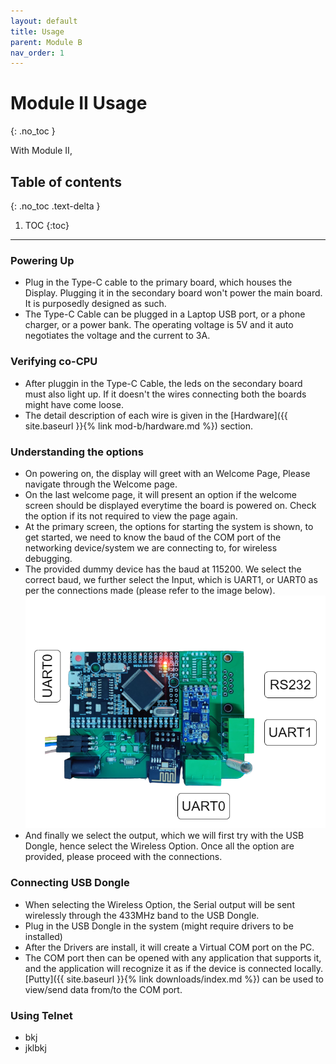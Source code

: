 ```yaml
---
layout: default
title: Usage
parent: Module B
nav_order: 1
---
```


# Module II Usage
{: .no_toc }

With Module II, 

## Table of contents
{: .no_toc .text-delta }

1. TOC
{:toc}

---

### Powering Up

- Plug in the Type-C cable to the primary board, which houses the Display. Plugging it in the secondary board won't power the main board. It is purposedly designed as such.
- The Type-C Cable can be plugged in a Laptop USB port, or a phone charger, or a power bank.
The operating voltage is 5V and it auto negotiates the voltage and the current to 3A.

### Verifying co-CPU

- After pluggin in the Type-C Cable, the leds on the secondary board must also light up. If it doesn't the wires connecting both the boards might have come loose.
- The detail description of each wire is given in the [Hardware]({{ site.baseurl }}{% link mod-b/hardware.md %}) section.

### Understanding the options

- On powering on, the display will greet with an Welcome Page, Please navigate through the Welcome page.
- On the last welcome page, it will present an option if the welcome screen should be displayed everytime the board is powered on. Check the option if its not required to view the page again.
- At the primary screen, the options for starting the system is shown, to get started, we need to know the baud of the COM port of the networking device/system we are connecting to, for wireless debugging. 
- The provided dummy device has the baud at 115200. We select the correct baud, we further select the Input, which is UART1, or UART0 as per the connections made (please refer to the image below).
![Alt text](assets/ports.png?raw=true "Power Adapter")
- And finally we select the output, which we will first try with the USB Dongle, hence select the Wireless Option. Once all the option are provided, please proceed with the connections.

### Connecting USB Dongle

- When selecting the Wireless Option, the Serial output will be sent wirelessly through the 433MHz band to the USB Dongle.
- Plug in the USB Dongle in the system (might require drivers to be installed)
- After the Drivers are install, it will create a Virtual COM port on the PC.
- The COM port then can be opened with any application that supports it, and the application will recognize it as if the device is connected locally. [Putty]({{ site.baseurl }}{% link downloads/index.md %}) can be used to view/send data from/to the COM port. 

### Using Telnet

- bkj
- jklbkj

